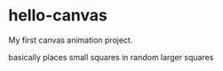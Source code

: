 # hello-canvas
My first canvas animation project.

basically places small squares in random larger squares
